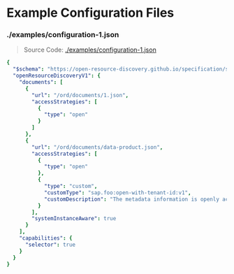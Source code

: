 # Example Configuration Files

### ./examples/configuration-1.json

> Source Code: [./examples/configuration-1.json](https://github.com/open-resource-discovery/specification/blob/main/examples/configuration-1.json)

```yaml
{
  "$schema": "https://open-resource-discovery.github.io/specification/spec-v1/interfaces/Configuration.schema.json",
  "openResourceDiscoveryV1": {
    "documents": [
      {
        "url": "/ord/documents/1.json",
        "accessStrategies": [
          {
            "type": "open"
          }
        ]
      },
      {
        "url": "/ord/documents/data-product.json",
        "accessStrategies": [
          {
            "type": "open"
          },
          {
            "type": "custom",
            "customType": "sap.foo:open-with-tenant-id:v1",
            "customDescription": "The metadata information is openly accessible but system instance aware.\nThe tenant is selected by providing a global or local tenant ID header."
          }
        ],
        "systemInstanceAware": true
      }
    ],
    "capabilities": {
      "selector": true
    }
  }
}

```


